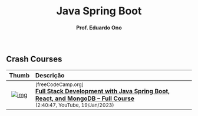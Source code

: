 &nbsp;

<h1 align="center">Java Spring Boot</h1>

<h4 align="center">Prof. Eduardo Ono</h4>

&nbsp;

## Crash Courses

| Thumb | Descrição |
| :-: | :-- |
| [![img](https://img.youtube.com/vi/5PdEmeopJVQ/default.jpg)](https://www.youtube.com/watch?v=5PdEmeopJVQ) | <sup>[freeCodeCamp.org]</sup><br>[__Full Stack Development with Java Spring Boot, React, and MongoDB – Full Course__](https://www.youtube.com/watch?v=5PdEmeopJVQ)<br><sub>(2:40:47, YouTube, 19/Jan/2023)</sub>

&nbsp;

